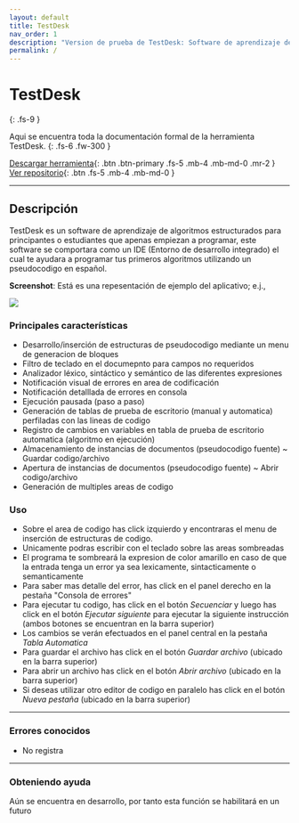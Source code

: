 ```yaml
---
layout: default
title: TestDesk
nav_order: 1
description: "Version de prueba de TestDesk: Software de aprendizaje de algoritmos estructurados"
permalink: /
---
```


# TestDesk
{: .fs-9 }

Aqui se encuentra toda la documentación formal de la herramienta TestDesk.
{: .fs-6 .fw-300 }

[Descargar herramienta](https://brandonrodriguezc.github.io/mydoctheme/){: .btn .btn-primary .fs-5 .mb-4 .mb-md-0 .mr-2 } 
[Ver repositorio](https://github.com/BrandonRodriguezC/TestDesk){: .btn .fs-5 .mb-4 .mb-md-0 }

---

## Descripción
TestDesk es un software de aprendizaje de algoritmos estructurados para principantes
o estudiantes que apenas empiezan a programar, este software se comportara como un IDE (Entorno de desarrollo integrado) el cual te ayudara a programar tus primeros algoritmos utilizando un pseudocodigo en español. 

**Screenshot**: Está es una repesentación de ejemplo del aplicativo; e.j.,

![](https://64.media.tumblr.com/c6824e7c10bd86f3e7b802243bf68a10/d66bf66ebb0d58a1-4a/s2048x3072/57d6c6ac2328423f63d8997fe74e57ec4095d19d.png)


### Principales características
 - Desarrollo/inserción de estructuras de pseudocodigo mediante un menu de generacion de bloques
 - Filtro de teclado en el documepnto para campos no requeridos
 - Analizador léxico, sintáctico y semántico de las diferentes expresiones
 - Notificación visual de errores en area de codificación
 - Notificación detalllada de errores en consola
 - Ejecución pausada (paso a paso)
 - Generación de tablas de prueba de escritorio (manual y automatica) perfiladas con las lineas de codigo
 - Registro de cambios en variables en tabla de prueba de escritorio automatica (algoritmo en ejecución)
 - Almacenamiento de instancias de documentos (pseudocodigo fuente) ~ Guardar codigo/archivo
 - Apertura de instancias de documentos (pseudocodigo fuente) ~ Abrir codigo/archivo
 - Generación de multiples areas de codigo


### Uso

* Sobre el area de codigo has click izquierdo y encontraras el menu de inserción de estructuras de codigo.
* Unicamente podras escribir con el teclado sobre las areas sombreadas
* El programa te sombreará la expresion de color amarillo en caso de que la entrada tenga un error ya sea lexicamente, sintacticamente o semanticamente  
* Para saber mas detalle del error, has click en el panel derecho en la pestaña "Consola de errores"
* Para ejecutar tu codigo, has click en el botón *Secuenciar* y luego has click en el botón *Ejecutar siguiente* para ejecutar la siguiente instrucción (ambos botones se encuentran en la barra superior)
* Los cambios se verán efectuados en el panel central en la pestaña *Tabla Automatica*
* Para guardar el archivo has click en el botón *Guardar archivo* (ubicado en la barra superior)
* Para abrir un archivo has click en el botón *Abrir archivo* (ubicado en la barra superior)
* Si deseas utilizar otro editor de codigo en paralelo has click en el botón *Nueva pestaña* (ubicado en la barra superior)


----

### Errores conocidos

- No registra

----
### Obteniendo ayuda

Aún se encuentra en desarrollo, por tanto esta función se habilitará en un futuro


